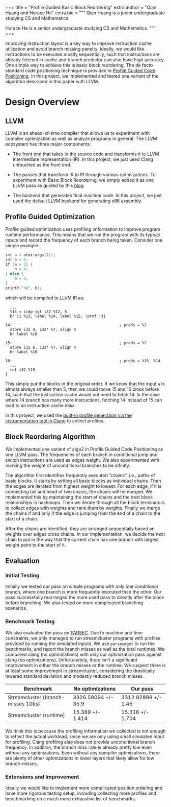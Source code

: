 +++
title = "Profile Guided Basic Block Reordering"
extra.author = "Qian Huang and Horace He"
extra.bio = """
Qian Huang is a junior undergraduate studying CS and Mathematics.

Horace He is a senior undergraduate studying CS and Mathematics.
"""
+++

Improving instruction layout is a key way to improve instruction cache utilization and avoid branch missing panelty. Ideally, we would like instructions to be executed mostly sequentially, such that instructions are already fetched in cache and branch predictor can also have high accuracy. One simple way to achieve this is basic block reordering. The de facto standard code positioning technique is provided in [Profile Guided Code Positioning](http://pages.cs.wisc.edu/~fischer/cs701.f06/code.positioning.pdf). In this project, we implemented and tested one variant of the algorithm described in this paper with LLVM.


# Design Overview

## LLVM

LLVM is an ahead-of-time compiler that allows us to experiment with compiler optimization as well as analyze programs in general. The LLVM ecosystem has three major components:
- The front end that takes in the source code and transforms it to LLVM intermediate representation (IR). In this project, we just used Clang untouched as the front end.

- The passes that transform IR to IR through various optimizations. To experiment with Basic Block Reordering, we simply added it as one LLVM pass as guided by this [blog](https://www.cs.cornell.edu/~asampson/blog/llvm.html).

- The backend that generates final machine code. In this project, we just used the default LLVM backend for generating x86 assembly.

## Profile Guided Optimization

Profile guided optimization uses profiling imformation to improve program runtime performance. This means that we run the program with its typical inputs and record the frequency of each branch being taken. Consider one simple example:

```c
int a = atoi(args[1]);
int b = 0;
if (a > 5) {
    b = 4;
} else {
    b = 6;
}
printf("%d", b);

```

which will be compiled to LLVM IR as:

```
  ...
  %13 = icmp sgt i32 %12, 5
  br i1 %13, label %14, label %15, !prof !31

14:                                               ; preds = %2
  store i32 4, i32* %7, align 4
  br label %16

15:                                               ; preds = %2
  store i32 6, i32* %7, align 4
  br label %16

16:                                               ; preds = %15, %14
  ...
  ret i32 %19
}

```
This simply put the blocks in the original order. If we know that the input `a` is almost always smaller than 5, then we could move 15 and 16 block before 14, such that the instruction cache would not need to fetch 14. In the case where 14 branch has many more instructions, fetching 14 instead of 15 can lead to an instruction cache miss.

In this project, we used the [built-in profile generation via the instrumentation tool in Clang](https://clang.llvm.org/docs/UsersManual.html#profiling-with-instrumentation) to collect profiles.

## Block Reordering Algorithm

We implemented one variant of algo2 in Profile Guided Code Positioning as one LLVM pass. The frequencies of each branch in conditional jump and switch instrucitons are used as edges weight. We also experimented with marking the weight of unconditional branches to be infinity.

The algorithm first identifies frequently executed "chains", i.e., paths of basic blocks. It starts by setting all basic blocks as individual chains. Then the edges are iterated from highest weight to lowest. For each edge, if it is connecting tail and head of two chains, the chains will be merged. We implemented this by maintaining the start of chains and the next block relationships in hashmaps. Then we iterate through all the block terminators to collect edges with weights and rank them by weights. Finally we merge the chains if and only if the edge is jumping from the end of a chain to the start of a chain.

After the chains are identified, they are arranged sequentially based on weights over edges cross chains. In our implementation, we decide the next chain to put in the way that the current chain has one branch with largest weight point to the start of it.


## Evaluation

### Initial Testing
Initially we tested our pass on simple programs with only one conditional branch, where one branch is more frequently executed than the other. Our pass successfully rearranged the more used pass to directly after the block before branching. We also tested on more complicated branching scenarios.

### Benchmark Testing

We also evaluated the pass on [PARSEC](https://parsec.cs.princeton.edu/). Due to machine and time constraints, we only managed to run streamcluster programs with profiles provided by running the simulated inputs. We use `parsecmgmt` to run the benchmarks, and report the branch misses as well as the total runtimes. We compared clang (no optimizations) with only our optimization pass against clang (no optimizations). Unfortunately, there isn't a significant improvement in either the branch misses or the runtime. We suspect there is at least some improvement in streamcluster, considering the drastically lowered standard deviation and modestly reduced branch misses.

| Benchmark                              |No optimizations     | Our pass            |
|----------------------------------------|---------------------|---------------------|
| Streamcluster (branch-misses 10ks)     | 3326.58094 +/- 35.9 | 3312.82899 +/- 1.45 |
| Streamcluster (runtime)                | 15.389 +/- 1.414    | 15.316 +/- 1.704    |


We think this is because the profiling information we collected is not enough to reflect the actual workload, since we are only using small simulated input for profiling. Clang profiling also does not provide unconditional branch frequency. In addition, the branch miss rate is already pretty low even without any optimizations. Even without any compiler optimizations, there are plenty of other optimizations in lower layers that likely allow for low branch-misses.

### Extensions and Improvement

Ideally we would like to implement more complicated position ordering and have more rigorous testing setup, including collecting more profiles and benchmarking on a much more exhaustive list of benchmarks.
